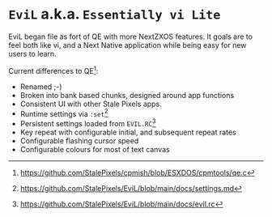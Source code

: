 `EviL` a.k.a. `Essentially vi Lite`
===================================

EviL began file as fort of QE with more NextZXOS features. It goals are to feel both like vi, and a Next Native application while being easy for new users to learn.

Current differences to QE[^1]:
 * Renamed ;-)
 * Broken into bank based chunks, designed around app functions
 * Consistent UI with other Stale Pixels apps.
 * Runtime settings via `:set`[^2] 
 * Persistent settings loaded from `EVIL.RC`[^3]  
 * Key repeat with configurable initial, and subsequent repeat rates
 * Configurable flashing cursor speed
 * Configurable colours for most of text canvas

[^1]: https://github.com/StalePixels/cpmish/blob/ESXDOS/cpmtools/qe.c
[^2]: https://github.com/StalePixels/EviL/blob/main/docs/settings.md
[^3]: https://github.com/StalePixels/EviL/blob/main/docs/evil.rc